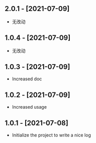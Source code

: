 
## 2.0.1 - [2021-07-09]
* 无改动
## 1.0.4 - [2021-07-09]
* 无改动
## 1.0.3 - [2021-07-09]

* Increased doc

## 1.0.2 - [2021-07-09]

* Increased usage

## 1.0.1 - [2021-07-08]

* Initialize the project to write a nice log


